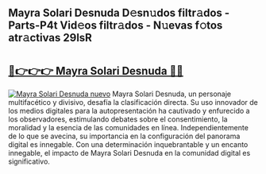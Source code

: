 ## Mayra Solari Desnuda D𝚎sn𝚞dos filtr𝚊dos - Parts-P4t Vid𝚎os filtr𝚊dos - N𝚞evas f𝚘tos atr𝚊ctivas 29lsR

# <h2><a href="http://mb0cq8.tromn.icu/?c=Mayra+Solari+Desnuda">🔗👉👉👉 Mayra Solari Desnuda 🔗🔗</a></h2>

[![Mayra Solari Desnuda nuevo](https://i.imgur.com/pEAQMta.gif)](http://mb0cq8.tromn.icu/?c=Mayra+Solari+Desnuda)
Mayra Solari Desnuda, un personaje multifacético y divisivo, desafía la clasificación directa. Su uso innovador de los medios digitales para la autopresentación ha cautivado y enfurecido a los observadores, estimulando debates sobre el consentimiento, la moralidad y la esencia de las comunidades en línea. Independientemente de lo que se avecina, su importancia en la configuración del panorama digital es innegable. Con una determinación inquebrantable y un encanto innegable, el impacto de Mayra Solari Desnuda en la comunidad digital es significativo.
